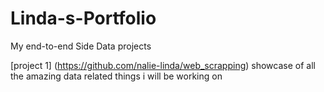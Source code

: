 # Linda-s-Portfolio
My end-to-end Side Data projects  

[project 1] (https://github.com/nalie-linda/web_scrapping)
 showcase of all the amazing data related things i will be working on 
